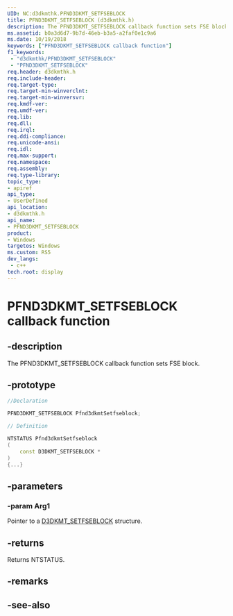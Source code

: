 ```yaml
---
UID: NC:d3dkmthk.PFND3DKMT_SETFSEBLOCK
title: PFND3DKMT_SETFSEBLOCK (d3dkmthk.h)
description: The PFND3DKMT_SETFSEBLOCK callback function sets FSE block.
ms.assetid: b0a3d6d7-9b7d-46eb-b3a5-a2faf0e1c9a6
ms.date: 10/19/2018
keywords: ["PFND3DKMT_SETFSEBLOCK callback function"]
f1_keywords:
 - "d3dkmthk/PFND3DKMT_SETFSEBLOCK"
 - "PFND3DKMT_SETFSEBLOCK"
req.header: d3dkmthk.h
req.include-header:
req.target-type:
req.target-min-winverclnt:
req.target-min-winversvr:
req.kmdf-ver:
req.umdf-ver:
req.lib:
req.dll:
req.irql: 
req.ddi-compliance:
req.unicode-ansi:
req.idl:
req.max-support:
req.namespace:
req.assembly:
req.type-library: 
topic_type: 
- apiref
api_type: 
- UserDefined
api_location: 
- d3dkmthk.h
api_name: 
- PFND3DKMT_SETFSEBLOCK
product:
- Windows
targetos: Windows
ms.custom: RS5
dev_langs:
 - c++
tech.root: display
---
```


# PFND3DKMT_SETFSEBLOCK callback function

## -description

The PFND3DKMT_SETFSEBLOCK callback function sets FSE block.

## -prototype

```cpp
//Declaration

PFND3DKMT_SETFSEBLOCK Pfnd3dkmtSetfseblock; 

// Definition

NTSTATUS Pfnd3dkmtSetfseblock 
(
	const D3DKMT_SETFSEBLOCK *
)
{...}

```

## -parameters

### -param Arg1

Pointer to a [D3DKMT_SETFSEBLOCK](ns-d3dkmthk-_d3dkmt_setfseblock.md) structure.

## -returns

Returns NTSTATUS.


## -remarks




## -see-also
